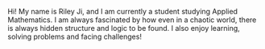 Hi!
My name is Riley Ji, and I am currently a student studying Applied Mathematics. I am always fascinated by how even in a chaotic world, there is always hidden structure and logic to be found. I also enjoy learning, solving problems and facing challenges!
